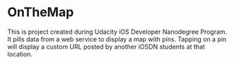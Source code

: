 # OnTheMap
This is project created during Udacity iOS Developer Nanodegree Program. It pills data from a web service to display a map with pins. Tapping on a pin will display a custom URL posted by another iOSDN students at that location. 
